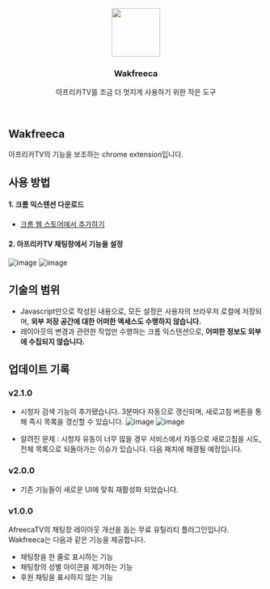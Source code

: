 <p align="center">
  <img src="https://github.com/Zabee52/Wakfreeca/assets/93498724/a662f369-335a-4c77-99fc-ab3e3467744f" height="96">
  <h3 align="center">Wakfreeca</h3>
</p>

<p align="center">
  아프리카TV를 조금 더 멋지게 사용하기 위한 작은 도구
</p>

<br/>

## Wakfreeca

아프리카TV의 기능을 보조하는 chrome extension입니다.

## 사용 방법

#### 1. 크롬 익스텐션 다운로드
- [크롬 웹 스토어에서 추가하기](https://chromewebstore.google.com/u/2/detail/wakfreeca/ppiicfcfonlkjdenhjblpdlniehkpalf?hl=ko)

#### 2. 아프리카TV 채팅창에서 기능을 설정
![image](https://github.com/Zabee52/Wakfreeca/assets/93498724/75a11f8c-56a1-400a-ba24-781ff5f8f077)
![image](https://github.com/Zabee52/Wakfreeca/assets/93498724/a317c3e4-7166-4e15-a327-25c09e03116c)

## 기술의 범위
- Javascript만으로 작성된 내용으로, 모든 설정은 사용자의 브라우저 로컬에 저장되며, __외부 저장 공간에 대한 어떠한 액세스도 수행하지 않습니다.__
- 레이아웃의 변경과 관련한 작업만 수행하는 크롬 익스텐션으로, __어떠한 정보도 외부에 수집되지 않습니다.__

## 업데이트 기록
### v2.1.0
- 시청자 검색 기능이 추가됐습니다. 3분마다 자동으로 갱신되며, 새로고침 버튼을 통해 즉시 목록을 갱신할 수 있습니다.
  ![image](https://github.com/Zabee52/Wakfreeca/assets/93498724/f3ab9098-a830-4e04-bd7b-37d3bb4f86ac)
  ![image](https://github.com/Zabee52/Wakfreeca/assets/93498724/8fd624ac-644a-4ba2-9102-286fd326ba6e)

- 알려진 문제 : 시청자 유동이 너무 많을 경우 서비스에서 자동으로 새로고침을 시도, 전체 목록으로 되돌아가는 이슈가 있습니다. 다음 패치에 해결될 예정입니다.

### v2.0.0
- 기존 기능들이 새로운 UI에 맞춰 재활성화 되었습니다.

### v1.0.0
AfreecaTV의 채팅창 레이아웃 개선을 돕는 무료 유틸리티 플러그인입니다.
Wakfreeca는 다음과 같은 기능을 제공합니다.
- 채팅창을 한 줄로 표시하는 기능
- 채팅창의 성별 아이콘을 제거하는 기능
- 후원 채팅을 표시하지 않는 기능
